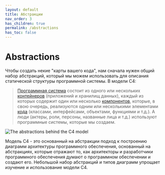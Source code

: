 ```yaml
---
layout: default
title: Абстракции
nav_order: 3
has_children: true
permalink: /abstractions
has_toc: false
---
```


# Abstractions

Чтобы создать некие "карты вашего кода", нам сначала нужен общий набор абстракций, который мы можем использовать для 
описания статической структуры программной системы. В модели C4:

> [Программная система](/abstractions/software-system) состоит из одного или нескольких [контейнеров](/abstractions/container)
> (приложений и хранилищ данных), каждый из которых содержит один или несколько [компонентов](/abstractions/component),
> которые, в свою очередь, реализуются одним или несколькими элементами [кода](/abstractions/code) (классами, интерфейсами,
> объектами, функциями и т.д.). А люди (актеры, роли, персоны, названные лица и т.д.) используют программные системы, 
> которые мы создаем.

![The abstractions behind the C4 model](/images/abstractions.png)

Модель C4 - это основанный на абстракции подход к построению диаграмм архитектуры программного обеспечения, основанный 
на абстракциях, которые отражают то, как архитекторы и разработчики программного обеспечения думают о программном 
обеспечении и создают его. Небольшой набор абстракций и типов диаграмм упрощает изучение и использование модели C4.
